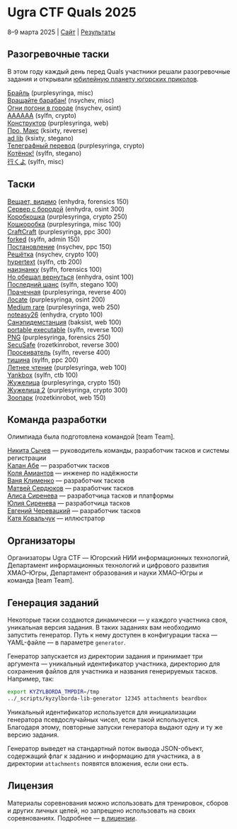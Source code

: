 # Ugra CTF Quals 2025

8–9 марта 2025 | [Сайт](https://2025.ugractf.ru/) | [Результаты](SCOREBOARD.md)

## Разогревочные таски

В этом году каждый день перед Quals участники решали разогревочные задания и открывали [юбилейную планету югорских приколов](https://2025.ugractf.ru).

[Брайль](advent/dots/) (purplesyringa, misc)  
[Вращайте барабан!](advent/wheel/) (nsychev, misc)  
[Огни погони в городе](advent/racelights/) (nsychev, osint)  
[AAAAAA](advent/aaaaaa/) (sylfn, crypto)  
[Конструктор](advent/constructor/) (purplesyringa, web)  
[Про, Макс](advent/vip/) (ksixty, reverse)  
[ad lib](advent/adlib/) (ksixty, stegano)  
[Телеграфный перевод](advent/wiretransfer/) (purplesyringa, crypto)  
[Котёнок!](advent/kitty/) (sylfn, stegano)  
[行くよ](advent/ikuyo/) (sylfn, misc)

## Таски

[Вещает, видимо](tasks/apparentcast/) (enhydra, forensics 150)  
[Сервер с бородой](tasks/beardbox/) (enhydra, osint 300)  
[Коробкошка](tasks/boxcat/) (purplesyringa, crypto 250)  
[Кошкоробка](tasks/catbox/) (purplesyringa, misc 100)  
[CraftCraft](tasks/craftcraft/) (purplesyringa, ppc 300)  
[forked](tasks/forked/) (sylfn, admin 150)  
[Постановление](tasks/gosdiff/) (nsychev, ppc 150)  
[Решётка](tasks/grille/) (nsychev, crypto 100)  
[hypertext](tasks/hypertext/) (sylfn, ctb 200)  
[наизнанку](tasks/insideout/) (sylfn, forensics 100)  
[Но обещал вернуться](tasks/jetlagged/) (enhydra, osint 100)  
[Последний шанс](tasks/lastchance/) (sylfn, stegano 100)  
[Прачечная](tasks/laundromat/) (purplesyringa, reverse 400)  
[/locate](tasks/locate/) (purplesyringa, osint 200)  
[Medium rare](tasks/mediumrare/) (purplesyringa, web 250)  
[noteasy26](tasks/noteasy26/) (enhydra, crypto 100)  
[Санэпидемстанция](tasks/pestcontrol/) (baksist, web 100)  
[portable executable](tasks/portableexecutable/) (sylfn, reverse 100)  
[PNG](tasks/portablegraphics/) (purplesyringa, forensics 250)  
[SecuSafe](tasks/secusafe/) (rozetkinrobot, reverse 300)  
[Просеиватель](tasks/sifter/) (sylfn, reverse 400)  
[тишина](tasks/silence/) (sylfn, ppc 200)  
[Летнее чтение](tasks/summerreading/) (purplesyringa, web 100)  
[Yankbox](tasks/yankbox/) (sylfn, ctb 100)  
[Жужелица](tasks/zhuzhelitsa/) (purplesyringa, crypto 150)  
[Жужелица 2](tasks/zhuzhelitsa2/) (purplesyringa, crypto 300)  
[Зоопарк](tasks/zoo/) (rozetkinrobot, web 150)

## Команда разработки

Олимпиада была подготовлена командой [team Team].

[Никита Сычев](https://github.com/nsychev) — руководитель команды, разработчик тасков и системы регистрации  
[Калан Абе](https://github.com/kalan) — разработчик тасков  
[Коля Амиантов](https://github.com/abbradar) — инженер по надёжности  
[Ваня Клименко](https://github.com/ksixty) — разработчик тасков  
[Матвей Сердюков](https://github.com/baksist) — разработчик тасков  
[Алиса Сиренева](https://github.com/purplesyringa) — разработчица тасков и платформы  
[Юлия Сиренева](https://github.com/yuki0iq) — разработчица тасков  
[Евгений Черевацкий](https://github.com/rozetkinrobot) — разработчик тасков  
[Катя Ковальчук](https://behance.net/nclbrt) — иллюстратор

## Организаторы

Организаторы Ugra CTF — Югорский НИИ информационных технологий, Департамент информационных технологий и цифрового развития ХМАО–Югры, Департамент образования и науки ХМАО–Югры и команда [team Team].

## Генерация заданий

Некоторые таски создаются динамически — у каждого участника своя, уникальная версия задания. В таких заданиях вам необходимо запустить генератор. Путь к нему доступен в конфигурации таска — YAML-файле — в параметре `generator`.

Генератор запускается из директории задания и принимает три аргумента — уникальный идентификатор участника, директорию для сохранения файлов для участника и названия генерируемых тасков. Например, так:

```bash
export KYZYLBORDA_TMPDIR=/tmp
../_scripts/kyzylborda-lib-generator 12345 attachments beardbox
```

Уникальный идентификатор используется для инициализации генератора псевдослучайных чисел, если такой используется. Благодаря этому, повторные запуски генератора выдают одну и ту же версию задания.

Генератор выведет на стандартный поток вывода JSON-объект, содержащий флаг к заданию и информацию для участника, а в директории `attachments` появятся вложения, если они есть.

## Лицензия

Материалы соревнования можно использовать для тренировок, сборов и других личных целей, но запрещено использовать на своих соревнованиях. Подробнее — [в лицензии](LICENSE).
